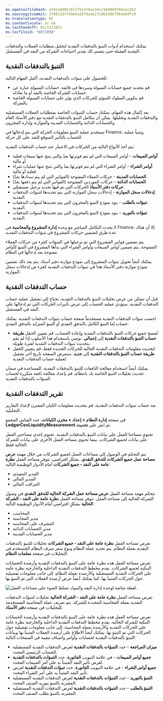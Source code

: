 ```yaml
---
ms.openlocfilehash: a591a868518117b14fbae341c9d40b9768aac2b2
ms.sourcegitcommit: 3f08118ff49b5a2079aa627c8b1d967564a68fc9
ms.translationtype: HT
ms.contentlocale: ar-SA
ms.lasthandoff: 02/13/2021
ms.locfileid: "6071058"
---
```

يمكنك استخدام أدوات التنبؤ بالتدفقات النقدية لتحليل متطلبات العملات والتدفقات النقدية المقبلة حتى يتسنى لك تقدير احتياجات الشركة من النقد في المستقبل.

## <a name="cash-flow-forecasting"></a>التنبؤ بالتدفقات النقدية 

للحصول على تنبؤات بالتدفقات النقدية، أكمل المهام التالية:

- قم بتحديد جميع حسابات السيولة وسردها في قائمة. حسابات السيولة عبارة عن حسابات الشركة الخاصة بالنقد أو ما يعادله.
- قم بتكوين السلوك التنبؤي للحركات الذي يؤثر على حسابات السيولة الخاصة بالشركة.

بعد إكمال هذه المهام، يمكنك حساب التنبؤات الخاصة بمتطلبات العملات المستقبلية والتدفقات النقدية وتحليلها.
يمكن أن يتكامل التنبؤ بالتدفقات النقدية مع دفتر الأستاذ العام والحسابات الدائنة والحسابات المدينة والموازنة وإدارة المخزون. 

تستخدم عملية التنبؤ معلومات الحركة التي يتم إدخالها في Finance، وتتنبأ عملية الحساب بالتأثير المتوقع للنقد على كل حركة. 

يتم أخذ الأنواع التالية من الحركات في الاعتبار عند حساب التدفقات النقدية:

- **أوامر المبيعات** - أوامر المبيعات التي لم تتم فوترتها بعدُ والتي ينتج عنها مبيعات فعلية أو مالية.
- **أوامر الشراء** - أوامر الشراء التي لم تتم فوترتها بعدُ والتي تنتج عنها عمليات شراء فعلية أو مالية.
- **الحسابات المدينة** - حركات العملاء المفتوحة (الفواتير التي لم يتم سدادها بعدُ).
- **الحسابات الدائنة** - حركات الموردين المفتوحة (الفواتير التي لم يتم دفعها بعدُ).
- **حركات دفتر الأستاذ** الحركات التي تم فيها تحديد ترحيل مستقبلي.
- **إدخالات سجل الموازنة** - إدخالات سجل الموازنة التي يتم تحديدها لتنبؤات التدفقات النقدية.
- **تنبؤات بالطلب** - بنود نموذج التنبؤ بالمخزون التي يتم تحديدها لتنبؤات التدفقات النقدية.
- **تنبؤات بالتوريد** - بنود نموذج التنبؤ بالمخزون التي يتم تحديدها لتنبؤات التدفقات النقدية.


لا يحدث التكامل المباشر مع وحدة **إدارة المشروع والمحاسبة** في Finance، إلا أن هناك عدة طرق لتضمين حركات المشروع في تنبؤات التدفقات النقدية. 

يتم تضمين فواتير المشروع التي تم ترحيلها في التنبؤات كجزء من حركات العملاء المفتوحة. يتم تضمين أوامر المبيعات وأوامر الشراء التي بدأها المشروع في التنبؤ كأوامر مفتوحة بعد إدخالها في النظام. 

يمكنك أيضاً تحويل تنبؤات المشروع إلى نموذج موازنة دفتر أستاذ. يتم بعد ذلك تضمين نموذج موازنة دفتر الأستاذ هذا في تنبؤات التدفقات النقدية كجزء من إدخالات سجل الموازنة.

## <a name="cashflow-calculation"></a>حساب التدفقات النقدية 

قبل أن تتمكن من عرض تحليلات التنبؤ بالتدفقات النقدية، تحتاج إلى تشغيل عملية حساب التدفقات النقدية. ستؤدي عملية الحساب إلى عرض تأثيرات الحركات التي تم إدخالها على النقد في المستقبل.

احسب تنبؤات التدفقات النقدية مستخدماً صفحة حساب تنبؤات التدفقات النقدية. يمكنك حساب إما التنبؤ الكامل بالتدفق النقدي أو التنبؤ المتزايد بالتدفق النقدي.

- لمسح جميع حركات التنبؤ بالتدفقات النقدية وإعادة الحساب، قم بتعيين الحقل **طريقة حساب التنبؤ بالتدفقات النقدية** إلى **إجمالي**. نوصي باستخدام هذا الأسلوب إذا لم تقم بتحديث تنبؤات التدفقات النقدية لفترة طويلة.
- لتحديث معلومات التدفقات النقدية الحالية للحركات الجديدة فقط، قم بتعيين الحقل **طريقة حساب التنبؤ بالتدفقات النقدية** إلى **جديد**. ستعرض الصفحة تاريخ آخر تشغيل لعملية حساب التدفقات النقدية. 

يمكنك أيضاً استخدام معالجة الدُفعات للتنبؤ بالتدفقات النقدية. للمساعدة في ضمان تحديث تحليلات التنبؤ الخاصة بك بانتظام، قم بإعداد معالجة دُفعة متكررة لحساب التنبؤات بالتدفقات النقدية.
 
## <a name="cashflow-reporting"></a>تقرير التدفقات النقدية 

بعد حساب تنبؤات التدفقات النقدية، قم بتحديث معلومات الكيان المقترن لإعداد التقارير التحليلية. 

في صفحة **إدارة النظام > إعداد > مخزن الكيانات**، حدد القياس المجمع **LedgerCovLiquidityMeasurement** ثم انقر على **تحديث‏‎**.

تحتوي مساحتا العمل على بيانات التنبؤ بالتدفقات النقدية. تحتوي إحدى مساحتي العمل على بيانات لجميع الشركات، بينما تحتوي مساحة العمل الأخرى على بيانات للشركة الحالية فقط.

يتم التحكم في الوصول إلى مساحات العمل لجميع الشركات من خلال مهمة **عرض مساحة عمل جميع الشركات للتدفق النقدي**. بشكل افتراضي، تتوفر مساحة العمل **نظرة عامة على النقد - جميع الشركات** أمام الأدوار الوظيفية التالية:

- المدير التنفيذي
- المدير المالي
- المراقب المالي

تتحكم مهمة مساحة العمل **عرض مساحة عمل الشركة الحالية للتدفق النقدي** في وصول الشركة الحالية إلى مساحة العمل. تتوفر مساحة العمل **نظرة عامة على النقد - الشركة الحالية** بشكلٍ افتراضي أمام الأدوار الوظيفية التالية:

- المحاسب
- مدير المحاسبة
- المشرف على المحاسبة
- مدير الحسابات الدائنة
- مدير الحسابات المدينة

تعرض مساحة العمل **نظرة عامة على النقد - جميع الشركات** تحليلات للتنبؤ بالتدفقات النقدية بعملة النظام. يتم تحديد عملة النظام ونوع سعر صرف النظام المُستخدم في التحليلات في صفحة **معلمات النظام**.
 
تعرض مساحة العمل هذه نظرة عامة على التنبؤ بالتدفقات النقدية وأرصدة الحسابات البنكية لجميع الشركات. يقدم مخطط التدفقات النقدية الداخلية والخارجية نظرة عامة على الحركات النقدية المستقبلية والأرصدة بعملة النظام، إلى جانب معلومات تفصيلية حول الحركات المتنبأ بها. كما يمكنك أيضاً عرض أرصدة العملات التي تم التنبؤ بها.

![لقطة شاشة لوحدة إدارة النقد والبنوك تسلط الضوء على مساحات العمل.](../media/cashflow-ws.png)

تعرض مساحة العمل **نظرة عامة على النقد - الشركة الحالية** تحليلات لتنبؤات التدفقات النقدية بعملة المحاسبة المحددة للشركة. يتم تعريف عملة المحاسبة المستخدمة للتحليلات في صفحة **دفتر الأستاذ**. 

تعرض مساحة العمل هذه نظرة عامة على التنبؤ بالتدفقات النقدية وأرصدة الحسابات البنكية للشركة الحالية. يقدم مخطط التدفقات النقدية الداخلية والخارجية نظرة عامة على الحركات النقدية والأرصدة بعملة المحاسبة، إلى جانب معلومات تفصيلية حول الحركات التي تم التنبؤ بها. يمكنك أيضاً الاطلاع على أرصدة العملات المتنبأ بها وبيانات التنبؤ بالتدفقات النقدية لحسابات وأوامر وأصناف معينة في الصفحات التالية:

- **ميزان المراجعة** - حدد **التنبؤات بالتدفقات النقدية** لعرض التدفقات النقدية المستقبلية للحساب الرئيسي المحدد.
- **جميع أوامر المبيعات** - في علامة التبويب **الفاتورة**، حدد **التنبؤات بالتدفقات النقدية** لعرض تأثير النقد المتنبأ به على أمر المبيعات المحدد.
- **جميع أوامر الشراء** - في علامة التبويب **الفاتورة**، حدد **تنبؤات التدفقات النقدية** لعرض تأثير النقد المتنبأ به على أمر الشراء المحدد.
- **التنبؤ بالتوريد** - حدد **التنبؤات بالتدفقات النقدية** لعرض التدفقات النقدية المستقبلية المقترنة بالتنبؤ بتوريد الصنف المحدد.
- **التنبؤ بالطلب** - حدد **التنبؤات بالتدفقات النقدية** لعرض التدفقات النقدية المستقبلية المقترنة بالتنبؤ بطلب الصنف المحدد.
